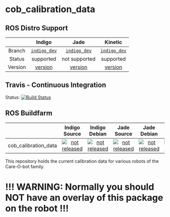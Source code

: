 cob_calibration_data
===========

## ROS Distro Support

|         | Indigo | Jade | Kinetic |
|:-------:|:------:|:----:|:-------:|
| Branch  | [`indigo_dev`](https://github.com/ipa320/cob_calibration_data/tree/indigo_dev) | [`indigo_dev`](https://github.com/ipa320/cob_calibration_data/tree/indigo_dev) | [`indigo_dev`](https://github.com/ipa320/cob_calibration_data/tree/indigo_dev) |
| Status  |  supported | not supported |  supported |
| Version | [version](http://repositories.ros.org/status_page/ros_indigo_default.html?q=cob_calibration_data) | [version](http://repositories.ros.org/status_page/ros_jade_default.html?q=cob_calibration_data) | [version](http://repositories.ros.org/status_page/ros_kinetic_default.html?q=cob_calibration_data) |

## Travis - Continuous Integration

Status: [![Build Status](https://travis-ci.org/ipa320/cob_calibration_data.svg?branch=indigo_dev)](https://travis-ci.org/ipa320/cob_calibration_data)

## ROS Buildfarm

|         | Indigo Source | Indigo Debian | Jade Source | Jade Debian |  Kinetic Source  |  Kinetic Debian |
|:-------:|:-------------------:|:-------------------:|:-------------------:|:-------------------:|:-------------------:|:-------------------:|
| cob_calibration_data | [![not released](http://build.ros.org/buildStatus/icon?job=Isrc_uT__cob_calibration_data__ubuntu_trusty__source)](http://build.ros.org/view/Isrc_uT/job/Isrc_uT__cob_calibration_data__ubuntu_trusty__source/) | [![not released](http://build.ros.org/buildStatus/icon?job=Ibin_uT64__cob_calibration_data__ubuntu_trusty_amd64__binary)](http://build.ros.org/view/Ibin_uT64/job/Ibin_uT64__cob_calibration_data__ubuntu_trusty_amd64__binary/) | [![not released](http://build.ros.org/buildStatus/icon?job=Jsrc_uT__cob_calibration_data__ubuntu_trusty__source)](http://build.ros.org/view/Jsrc_uT/job/Jsrc_uT__cob_calibration_data__ubuntu_trusty__source/) | [![not released](http://build.ros.org/buildStatus/icon?job=Jbin_uT64__cob_calibration_data__ubuntu_trusty_amd64__binary)](http://build.ros.org/view/Jbin_uT64/job/Jbin_uT64__cob_calibration_data__ubuntu_trusty_amd64__binary/) | [![not released](http://build.ros.org/buildStatus/icon?job=Ksrc_uX__cob_calibration_data__ubuntu_xenial__source)](http://build.ros.org/view/Ksrc_uX/job/Ksrc_uX__cob_calibration_data__ubuntu_xenial__source/) | [![not released](http://build.ros.org/buildStatus/icon?job=Kbin_uX64__cob_calibration_data__ubuntu_xenial_amd64__binary)](http://build.ros.org/view/Kbin_uX64/job/Kbin_uX64__cob_calibration_data__ubuntu_xenial_amd64__binary/) |


This repository holds the current calibration data for various robots of the Care-O-bot family.

!!! WARNING: Normally you should __NOT__ have an overlay of this package on the robot !!!
====================
